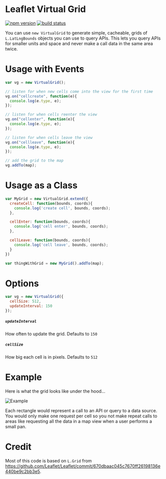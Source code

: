 
# Leaflet Virtual Grid

[![npm version][npm-img]][npm-url]
[![build status][travis-image]][travis-url]

[npm-img]: https://img.shields.io/npm/v/leaflet-virtual-grid.svg?style=flat-square
[npm-url]: https://www.npmjs.com/package/leaflet-virtual-grid
[travis-image]: https://img.shields.io/travis/patrickarlt/leaflet-virtual-grid/master.svg?style=flat-square
[travis-url]: https://travis-ci.org/patrickarlt/leaflet-virtual-grid

You can use `new VirtualGrid` to generate simple, cacheable, grids of `L.LatLngBounds` objects you can use to query APIs. This lets you query APIs for smaller units and space and never make a call data in the same area twice.

# Usage with Events

```js
var vg = new VirtualGrid();

// listen for when new cells come into the view for the first time
vg.on("cellcreate", function(e){
  console.log(e.type, e);
});

// listen for when cells reenter the view
vg.on("cellenter", function(e){
  console.log(e.type, e);
});

// listen for when cells leave the view
vg.on("cellleave", function(e){
  console.log(e.type, e);
});

// add the grid to the map
vg.addTo(map);
```

# Usage as a Class

```js
var MyGrid = new VirtualGrid.extend({
  createCell: function(bounds, coords){
    console.log('create cell', bounds, coords);
  },

  cellEnter: function(bounds, coords){
    console.log('cell enter', bounds, coords);
  },

  cellLeave: function(bounds, coords){
    console.log('cell leave', bounds, coords);
  }
})

var thingWithGrid = new MyGrid().addTo(map);
```

# Options

```js
var vg = new VirtualGrid({
  cellSize: 512,
  updateInterval: 150
});
```

##### `updateInterval`

How often to update the grid. Defaults to `150`

##### `cellSize`

How big each cell is in pixels. Defaults to `512`

# Example

Here is what the grid looks like under the hood...

![Example](https://raw.github.com/patrickarlt/leaflet-virtual-grid/master/example.jpg)

Each rectangle would represent a call to an API or query to a data source. You would only make one request per cell so you not make repeat calls to areas like requesting all the data in a map view when a user performs a small pan.

# Credit

Most of this code is based on `L.Grid` from https://github.com/Leaflet/Leaflet/commit/670dbaac045c7670ff26198136e440be9c2bb3e5.